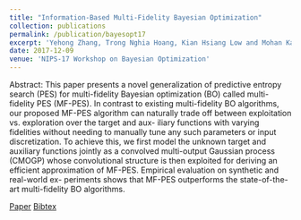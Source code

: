 ```yaml
---
title: "Information-Based Multi-Fidelity Bayesian Optimization"
collection: publications
permalink: /publication/bayesopt17
excerpt: 'Yehong Zhang, Trong Nghia Hoang, Kian Hsiang Low and Mohan Kankanhalli'
date: 2017-12-09
venue: 'NIPS-17 Workshop on Bayesian Optimization'
---
```

Abstract: This paper presents a novel generalization of predictive entropy search (PES) for multi-fidelity Bayesian optimization (BO) called multi-fidelity PES (MF-PES). In contrast to existing multi-fidelity BO algorithms, our proposed MF-PES algorithm can naturally trade off between exploitation vs. exploration over the target and aux- iliary functions with varying fidelities without needing to manually tune any such parameters or input discretization. To achieve this, we first model the unknown target and auxiliary functions jointly as a convolved multi-output Gaussian process (CMOGP) whose convolutional structure is then exploited for deriving an efficient approximation of MF-PES. Empirical evaluation on synthetic and real-world ex- periments shows that MF-PES outperforms the state-of-the-art multi-fidelity BO algorithms. 

[Paper](http://htnghia87.github.io/files/bayesopt17.pdf)
[Bibtex](http://htnghia87.github.io/files/bayesopt17.bib)